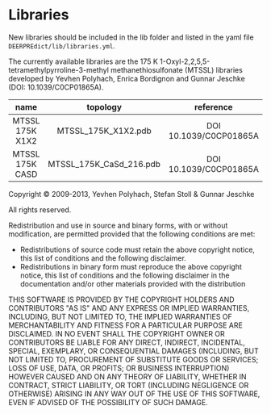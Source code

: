 # Libraries

New libraries should be included in the lib folder and listed in the yaml file `DEERPREdict/lib/libraries.yml`.

The currently available libraries are the 175 K 1-Oxyl-2,2,5,5-tetramethylpyrroline-3-methyl methanethiosulfonate (MTSSL) 
libraries developed by Yevhen Polyhach, Enrica Bordignon and Gunnar Jeschke (DOI: 10.1039/C0CP01865A).

| name                      | topology                    | reference            |
|:-------------------------:|:---------------------------:|:--------------------:|
| MTSSL 175K X1X2           | MTSSL_175K_X1X2.pdb         |DOI 10.1039/C0CP01865A|   
| MTSSL 175K CASD           | MTSSL_175K_CaSd_216.pdb     |DOI 10.1039/C0CP01865A|

Copyright © 2009-2013, Yevhen Polyhach, Stefan Stoll & Gunnar Jeschke

All rights reserved.

Redistribution and use in source and binary forms, with or without modification, are permitted provided that the following conditions are met:

- Redistributions of source code must retain the above copyright notice, this list of conditions and the following disclaimer.
- Redistributions in binary form must reproduce the above copyright notice, this list of conditions and the following disclaimer 
  in the documentation and/or other materials provided with the distribution

THIS SOFTWARE IS PROVIDED BY THE COPYRIGHT HOLDERS AND CONTRIBUTORS "AS IS" AND ANY EXPRESS OR IMPLIED WARRANTIES, INCLUDING, BUT NOT LIMITED TO, 
THE IMPLIED WARRANTIES OF MERCHANTABILITY AND FITNESS FOR A PARTICULAR PURPOSE ARE DISCLAIMED. IN NO EVENT SHALL THE COPYRIGHT OWNER OR CONTRIBUTORS 
BE LIABLE FOR ANY DIRECT, INDIRECT, INCIDENTAL, SPECIAL, EXEMPLARY, OR CONSEQUENTIAL DAMAGES (INCLUDING, BUT NOT LIMITED TO, PROCUREMENT OF SUBSTITUTE 
GOODS OR SERVICES; LOSS OF USE, DATA, OR PROFITS; OR BUSINESS INTERRUPTION) HOWEVER CAUSED AND ON ANY THEORY OF LIABILITY, WHETHER IN CONTRACT, STRICT 
LIABILITY, OR TORT (INCLUDING NEGLIGENCE OR OTHERWISE) ARISING IN ANY WAY OUT OF THE USE OF THIS SOFTWARE, EVEN IF ADVISED OF THE POSSIBILITY OF SUCH DAMAGE.
